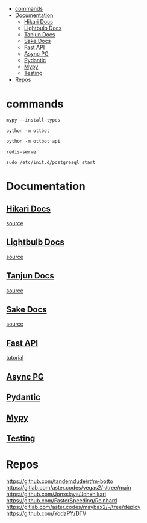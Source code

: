 - [commands](#commands)
- [Documentation](#documentation)
  - [Hikari Docs](#hikari-docs)
  - [Lightbulb Docs](#lightbulb-docs)
  - [Tanjun Docs](#tanjun-docs)
  - [Sake Docs](#sake-docs)
  - [Fast API](#fast-api)
  - [Async PG](#async-pg)
  - [Pydantic](#pydantic)
  - [Mypy](#mypy)
  - [Testing](#testing)
- [Repos](#repos)

# commands

```
mypy --install-types
```

```
python -m ottbot
```

```
python -m ottbot api
```

```
redis-server
```

```
sudo /etc/init.d/postgresql start
```

# Documentation

## [Hikari Docs](https://hikari-py.github.io/hikari/hikari/)

[source](https://github.com/hikari-py/hikari)

## [Lightbulb Docs](https://hikari-lightbulb.readthedocs.io/en/latest/)

[source](https://github.com/tandemdude/hikari-lightbulb)

## [Tanjun Docs](https://fasterspeeding.github.io/Tanjun/release/index.html)

[source](https://github.com/FasterSpeeding/Tanjun)

## [Sake Docs](https://fasterspeeding.github.io/Sake/)

[source](https://github.com/FasterSpeeding/Sake/)

## [Fast API](https://fastapi.tiangolo.com/)

[tutorial](https://www.youtube.com/watch?v=7t2alSnE2-I)

## [Async PG](https://magicstack.github.io/asyncpg/current/)

## [Pydantic](https://pydantic-docs.helpmanual.io/)

## [Mypy](https://mypy.readthedocs.io/en/stable/)

## [Testing](https://python.readthedocs.io/en/stable/library/unittest.html?highlight=re)

# Repos

https://github.com/tandemdude/rtfm-botto
https://gitlab.com/aster.codes/vegas2/-/tree/main
https://github.com/Jonxslays/Jonxhikari
https://github.com/FasterSpeeding/Reinhard
https://gitlab.com/aster.codes/maybax2/-/tree/deploy
https://github.com/YodaPY/DTV